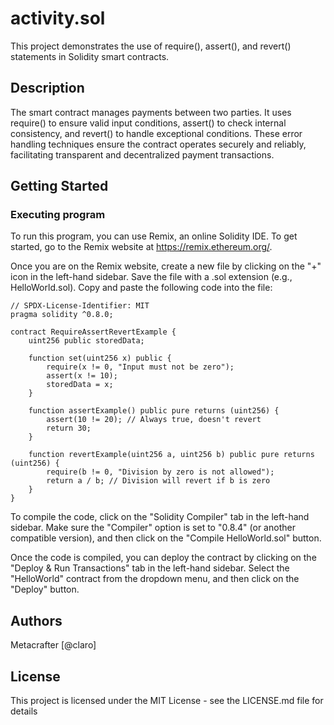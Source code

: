 # activity.sol

This project demonstrates the use of require(), assert(), and revert() statements in Solidity smart contracts.

## Description

The smart contract manages payments between two parties. It uses require() to ensure valid input conditions, assert() to check internal consistency, and revert() to handle exceptional conditions. 
These error handling techniques ensure the contract operates securely and reliably, facilitating transparent and decentralized payment transactions.

## Getting Started

### Executing program

To run this program, you can use Remix, an online Solidity IDE. To get started, go to the Remix website at https://remix.ethereum.org/.

Once you are on the Remix website, create a new file by clicking on the "+" icon in the left-hand sidebar. Save the file with a .sol extension (e.g., HelloWorld.sol). Copy and paste the following code into the file:

```
// SPDX-License-Identifier: MIT
pragma solidity ^0.8.0;

contract RequireAssertRevertExample {
    uint256 public storedData;

    function set(uint256 x) public {
        require(x != 0, "Input must not be zero");
        assert(x != 10);
        storedData = x;
    }
    
    function assertExample() public pure returns (uint256) {
        assert(10 != 20); // Always true, doesn't revert
        return 30;
    }
    
    function revertExample(uint256 a, uint256 b) public pure returns (uint256) {
        require(b != 0, "Division by zero is not allowed");
        return a / b; // Division will revert if b is zero
    }
}
```

To compile the code, click on the "Solidity Compiler" tab in the left-hand sidebar. Make sure the "Compiler" option is set to "0.8.4" (or another compatible version), and then click on the "Compile HelloWorld.sol" button.

Once the code is compiled, you can deploy the contract by clicking on the "Deploy & Run Transactions" tab in the left-hand sidebar. Select the "HelloWorld" contract from the dropdown menu, and then click on the "Deploy" button.

## Authors

Metacrafter
[@claro]


## License

This project is licensed under the MIT License - see the LICENSE.md file for details

